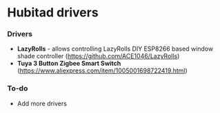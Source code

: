 # Hubitad drivers

### Drivers
* **LazyRolls** - allows controlling LazyRolls DIY ESP8266 based window shade controller (https://github.com/ACE1046/LazyRolls)
* **Tuya 3 Button Zigbee Smart Switch** (https://www.aliexpress.com/item/1005001698722419.html)
### To-do
* Add more drivers
